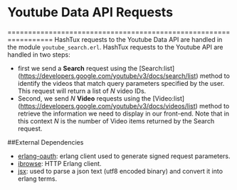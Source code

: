 # Youtube Data API Requests
=================================================================
HashTux requests to the Youtube Data API are handled in the module `youtube_search.erl`. HashTux requests to the Youtube API are handled in two steps:
* first we send a **Search** request using the [Search:list] (https://developers.google.com/youtube/v3/docs/search/list) method to identify the videos that match query parameters specified by the user. This request will return a list of *N* video IDs.
* Second, we send *N* **Video** requests using the [Video:list] (https://developers.google.com/youtube/v3/docs/videos/list) method to retrieve the information we need to display in our front-end. Note that in this context *N* is the number of Video items returned by the Search request.

##External Dependencies
* [erlang-oauth](https://github.com/tim/erlang-oauth/): erlang client used to generate signed request parameters.
* [ibrowse](https://github.com/cmullaparthi/ibrowse): HTTP Erlang client.
* [jsx](https://github.com/cmullaparthi/ibrowse): used to parse a json text (utf8 encoded binary) and convert it into erlang terms.
